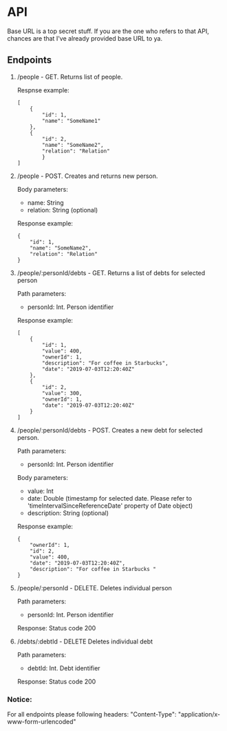 # API

Base URL is a top secret stuff. If you are the one who refers to that API, chances are that I've already provided base URL to ya. 

## Endpoints

1. /people - GET.
    Returns list of people.
    
    Respnse example:
    ```
    [
        {
            "id": 1,
            "name": "SomeName1"
        },
        {
            "id": 2,
            "name": "SomeName2",
            "relation": "Relation"
            }
    ]
    ```
    
2. /people - POST.
    Creates and returns new person.
    
    Body parameters:
    - name: String
    - relation: String (optional)
    
    Response example:
    ```
    {
        "id": 1,
        "name": "SomeName2",
        "relation": "Relation"
    }
    ```

3. /people/:personId/debts - GET.
    Returns a list of debts for selected person
    
    Path parameters:
    - personId: Int. Person identifier
    
    Response example:
    ```
    [
        {
            "id": 1,
            "value": 400,
            "ownerId": 1,
            "description": "For coffee in Starbucks",
            "date": "2019-07-03T12:20:40Z"
        },
        {
            "id": 2,
            "value": 300,
            "ownerId": 1,
            "date": "2019-07-03T12:20:40Z"
        }
    ]
    ```

4. /people/:personId/debts - POST.
    Creates a new debt for selected person.
    
    Path parameters:
    - personId: Int. Person identifier
    
    Body parameters:
    - value: Int
    - date: Double (timestamp for selected date. Please refer to 'timeIntervalSinceReferenceDate' property of Date object)
    - description: String (optional)
    
    Response example:
    ```
    {
        "ownerId": 1,
        "id": 2,
        "value": 400,
        "date": "2019-07-03T12:20:40Z",
        "description": "For coffee in Starbucks "
    }
    ```
    
5. /people/:personId - DELETE.
    Deletes individual person
    
    Path parameters:
    - personId: Int. Person identifier
    
    Response:
    Status code 200
    
6. /debts/:debtId - DELETE
    Deletes individual debt
    
    Path parameters:
    - debtId: Int. Debt identifier
    
    Response:
    Status code 200
    
### Notice:
For all endpoints please following headers: 
"Content-Type": "application/x-www-form-urlencoded"
